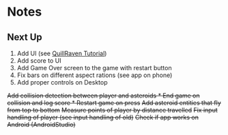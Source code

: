 
# Notes

## Next Up

1. Add UI (see [QuillRaven Tutorial](https://github.com/Quillraven/Dark-Matter))
1. Add score to UI
1. Add Game Over screen to the game with restart button
1. Fix bars on different aspect rations (see app on phone)
1. Add proper controls on Desktop

~~Add collision detection between player and asteroids 
    * End game on collision and log score
    * Restart game on press~~
~~Add asteroid entities that fly from top to bottom~~
~~Measure points of player by distance travelled~~
~~Fix input handling of player (see input handling of old)~~
~~Check if app works on Android (AndroidStudio)~~

